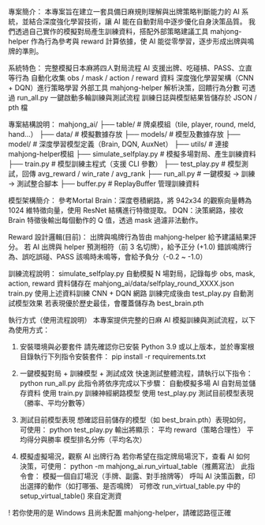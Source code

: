 專案簡介：
  本專案旨在建立一套具備日麻規則理解與出牌策略判斷能力的 AI 系統，並結合深度強化學習技術，讓 AI 能在自動對局中逐步優化自身決策品質。
  我們透過自己實作的模擬對局產生訓練資料，搭配外部策略建議工具 mahjong-helper 作為行為參考與 reward 計算依據，使 AI 能從零學習，逐步形成出牌與鳴牌的準則。
  
系統特色：
  完整模擬日本麻將四人對局流程
  AI 支援出牌、吃碰槓、PASS、立直等行為
  自動化收集 obs / mask / action / reward 資料
  深度強化學習架構（CNN + DQN）進行策略學習
  外部工具 mahjong-helper 解析決策，回饋行為分數
  可透過 run_all.py 一鍵啟動多輪訓練與測試流程
  訓練日誌與模型結果皆儲存於 JSON / pth 檔

專案結構說明：
mahjong_ai/
├── table/                 # 牌桌模組（tile, player, round, meld, hand...）
├── data/                  # 模擬數據存放
├── models/                # 模型及數據存放
├── model/                 # 深度學習模型定義（Brain, DQN, AuxNet）
├── utils/                 # 連接mahjong-helper模組
├── simulate_selfplay.py   # 模擬多場對局、產生訓練資料
├── train.py               # 模型訓練主程式（支援 CLI 參數）
├── test_play.py           # 模型測試，回傳 avg_reward / win_rate / avg_rank
├── run_all.py             # 一鍵模擬 → 訓練 → 測試整合腳本
├── buffer.py              # ReplayBuffer 管理訓練資料

模型架構簡介：
  參考Mortal
  Brain：深度卷積網路，將 942x34 的觀察向量轉為 1024 維特徵向量，使用 ResNet 結構進行特徵提取。
  DQN：決策網路，接收 Brain 特徵後輸出每個動作的 Q 值，透過 mask 過濾非法動作。

Reward 設計邏輯(目前)：
  出牌與鳴牌行為皆由 mahjong-helper 給予建議結果評分。
  若 AI 出牌與 helper 預測相符（前 3 名切牌），給予正分 (+1.0)
  錯誤鳴牌行為、誤吃誤碰、PASS 該鳴時未鳴等，會給予負分（-0.2 ~ -1.0）

訓練流程說明：
  simulate_selfplay.py 自動模擬 N 場對局，記錄每步 obs, mask, action, reward
  資料儲存在 mahjong_ai/data/selfplay_round_XXXX.json
  train.py 使用上述資料訓練 CNN + DQN 網路
  訓練完成後由 test_play.py 自動測試模型效果
  若表現優於歷史最佳，會覆蓋儲存為 best_brain.pth

執行方式（使用流程說明）
  本專案提供完整的日麻 AI 模擬訓練與測試流程，以下為使用方式：
  
  1. 安裝環境與必要套件
  請先確認你已安裝 Python 3.9 或以上版本，並於專案根目錄執行下列指令安裝套件：
  pip install -r requirements.txt
  
  2. 一鍵模擬對局 + 訓練模型 + 測試成效
  快速測試整體流程，請執行以下指令：
  python run_all.py
  此指令將依序完成以下步驟：
  自動模擬多場 AI 自對局並儲存資料
  使用 train.py 訓練神經網路模型
  使用 test_play.py 測試目前模型表現（勝率、平均分數等）
  
  3. 測試目前模型表現
  想確認目前儲存的模型（如 best_brain.pth）表現如何，可使用：
  python test_play.py
  輸出將顯示：
  平均 reward（策略合理性）
  平均得分與勝率
  模型排名分佈（平均名次）
  
  4. 模擬虛擬場況，觀察 AI 出牌行為
  若你希望在指定牌局場況下，查看 AI 如何決策，可使用：
  python -m mahjong_ai.run_virtual_table（推薦寫法）
  此指令會：
  模擬一個自訂場況（手牌、副露、對手捨牌等）
  呼叫 AI 決策函數，印出選擇的動作（如打哪張、是否鳴牌）
  可修改 run_virtual_table.py 中的 setup_virtual_table() 來自定測資
  
  ! 若你使用的是 Windows 且尚未配置 mahjong-helper，請確認路徑正確

